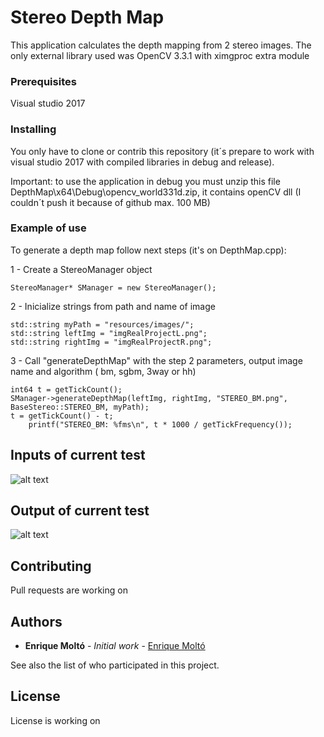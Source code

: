 # Stereo Depth Map
This application calculates the depth mapping from 2 stereo images.
The only external library used was OpenCV 3.3.1 with ximgproc extra module

### Prerequisites

Visual studio 2017

### Installing

You only have to clone or contrib this repository (it´s prepare to work with visual studio 2017 with compiled libraries in debug and release).

Important: to use the application in debug you must unzip this file DepthMap\x64\Debug\opencv_world331d.zip, it contains openCV dll (I couldn´t push it because of github max. 100 MB)

### Example of use

To generate a depth map follow next steps (it's on DepthMap.cpp):

1 - Create a StereoManager object

```
StereoManager* SManager = new StereoManager();
```

2 - Inicialize strings from path and name of image

```
std::string myPath = "resources/images/";
std::string leftImg = "imgRealProjectL.png";
std::string rightImg = "imgRealProjectR.png";
```

3 - Call "generateDepthMap" with the step 2 parameters, output image name and algorithm ( bm, sgbm, 3way or hh)

```
int64 t = getTickCount();
SManager->generateDepthMap(leftImg, rightImg, "STEREO_BM.png", BaseStereo::STEREO_BM, myPath);
t = getTickCount() - t;
	printf("STEREO_BM: %fms\n", t * 1000 / getTickFrequency());
```
## Inputs of current test
![alt text](http://url/to/img.png)

## Output of current test

![alt text](http://url/to/img.png)

## Contributing

Pull requests are working on

## Authors

* **Enrique Moltó** - *Initial work* - [Enrique Moltó](https://github.com/emf31)

See also the list of who participated in this project.

## License

License is working on
